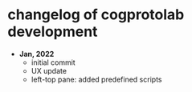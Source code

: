 # changelog of cogprotolab development

- **Jan, 2022**
    - initial commit
    - UX update
    - left-top pane: added predefined scripts
